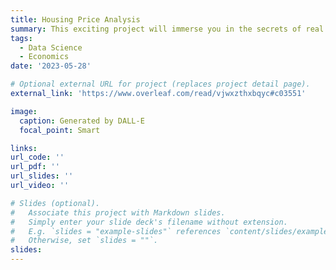 ```yaml
---
title: Housing Price Analysis
summary: This exciting project will immerse you in the secrets of real estate rents. By exploring the data of a specific region, we have used advanced techniques such as multiple linear regression, KNN, and random forest to accurately predict rents. Discover the key factors influencing housing prices, from the intrinsic features of properties to the proximity of schools. Delve into an in-depth analysis that reveals the complex interactions between these variables and the resulting economic implications. Whether you are a property owner, a buyer, a tenant, or a policy maker, this dissertation will provide you with valuable insights to understand and interpret the dynamics of the real estate market.
tags: 
  - Data Science
  - Economics
date: '2023-05-28'

# Optional external URL for project (replaces project detail page).
external_link: 'https://www.overleaf.com/read/vjwxzthxbqyc#c03551'

image:
  caption: Generated by DALL-E
  focal_point: Smart

links:
url_code: ''
url_pdf: ''
url_slides: ''
url_video: ''

# Slides (optional).
#   Associate this project with Markdown slides.
#   Simply enter your slide deck's filename without extension.
#   E.g. `slides = "example-slides"` references `content/slides/example-slides.md`.
#   Otherwise, set `slides = ""`.
slides: 
---
```



